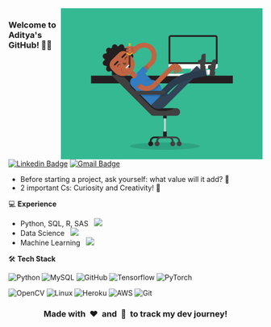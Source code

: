 <img align="right" src="https://github.com/adityabindra01/adityabindra01/blob/main/fun_coder.gif" alt="Coder GIF" width="400" height="300">

### Welcome to Aditya's GitHub! 🧑‍💻 
[![Linkedin Badge](https://img.shields.io/badge/-adityabindra-blue?style=flat-square&logo=Linkedin&logoColor=white&link=https://www.linkedin.com/in/adityabindra01/)](https://www.linkedin.com/in/adityabindra01/)
[![Gmail Badge](https://img.shields.io/badge/-adityabindra01@gmail.com-c14438?style=flat-square&logo=Gmail&logoColor=white&link=mailto:adityabindra01@gmail.com)](mailto:adityabindra01@gmail.com) 

- Before starting a project, ask yourself: what value will it add? 🎯
- 2 important Cs: Curiosity and Creativity! 🔎

 💻 **Experience** 
- Python, SQL, R, SAS &nbsp; <img src="https://media.giphy.com/media/c0Jwn0I22a3XHgPaft/giphy.gif" height="20"> 
- Data Science &nbsp; <img src="https://media.giphy.com/media/l2JdTgYZ7VG4EeBVe/giphy.gif" height="20">
- Machine Learning &nbsp; <img src="https://media.giphy.com/media/3o6Yg4GUVgIUg3bf7W/giphy.gif" height="20">

🛠 **Tech Stack**

![Python](https://img.shields.io/badge/-Python-000000?style=flat&logo=python)
![MySQL](https://img.shields.io/badge/-MySQL-000000?style=flat&logo=MySQL)
![GitHub](https://img.shields.io/badge/-GitHub-000000?style=flat&logo=github&logoColor=FFFFFF)
![Tensorflow](https://img.shields.io/badge/-Tensorflow-000000?style=flat&logo=tensorflow)
![PyTorch](https://img.shields.io/badge/-PyTorch-000000?style=flat&logo=pytorch)

![OpenCV](https://img.shields.io/badge/-OpenCV-000000?style=flat&logo=opencv)
![Linux](https://img.shields.io/badge/-Linux-000000?style=flat&logo=linux&logoColor=FCC624)
![Heroku](https://img.shields.io/badge/-Heroku-000000?style=flat&logo=heroku)
![AWS](https://img.shields.io/badge/AWS-000000?style=flat-square&logo=amazon-aws)
![Git](https://img.shields.io/badge/-Git-000000?style=flat&logo=git&logoColor=F05032)

<div align="center">
    <h3 align="center">Made with &nbsp;❤️&nbsp; and &nbsp;🧠&nbsp; to track my dev journey!</h3>
</div>
